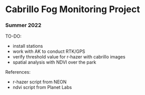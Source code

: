 # Cabrillo Fog Monitoring Project

### Summer 2022

TO-DO:
- install stations
- work with AK to conduct RTK/GPS
- verify threshold value for r-hazer with cabrillo images
- spatial analysis with NDVI over the park

References:
- r-hazer script from NEON
- ndvi script from Planet Labs
